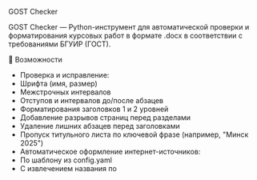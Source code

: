 GOST Checker

GOST Checker — Python-инструмент для автоматической проверки и форматирования курсовых работ в формате .docx в соответствии с требованиями БГУИР (ГОСТ).

🔧 Возможности
- Проверка и исправление:
- Шрифта (имя, размер)
- Межстрочных интервалов
- Отступов и интервалов до/после абзацев
- Форматирования заголовков 1 и 2 уровней
- Добавление разрывов страниц перед разделами
- Удаление лишних абзацев перед заголовками
- Пропуск титульного листа по ключевой фразе (например, "Минск 2025")
- Автоматическое оформление интернет-источников:
- По шаблону из config.yaml
- С извлечением названия по <title>, <meta>, <h1>, <h2> и т.д.
- Обработка PDF-ссылок (название из имени файла)
- Генерация отчета о нарушениях в формате CSV

📁 Структура проекта
ghostChecker/
├── main.py                  # Точка входа в приложение
├── config.yaml              # Настройки стилей и шаблонов
└── checker/
    ├── style_checker.py     # Проверка оформления и структуры
    ├── utils.py             # Форматирование 
    └── report_generator.py  # Генерация CSV-отчета

📦 Установка
git clone --filter=blob:none --no-checkout https://github.com/Klivan49/Main-projects.git
cd Main-projects
git sparse-checkout init --cone
git sparse-checkout set GOST Checker
cd GOST Checker

python -m venv venv
venv\Scripts\activate          # Windows
 или
source venv/bin/activate      # Linux/macOS

pip install -r requirements.txt

🛠️ Настройка config.yaml

font:
  name: "Times New Roman"
  size: 14

paragraph:
  line_spacing: 1.5
  space_after: 6

heading:
  h1:
    space_before: 12
    space_after: 6
    bold: true

bibliography:
  format_template: "[{index}] «{title}» [Электронный ресурс]. Режим доступа: {url}. Дата доступа: {access_date}."
  font_name: "Times New Roman"
  font_size: 14
  space_after: 6
  line_spacing: 1.0

▶️ Использование
python main.py "путь_к_файлу.docx"
Пример:
python main.py "C:\\Users\\Student\\Desktop\\Kursovaya.docx"

📄 Результат работы
*_gost.docx — исправленный документ
*_report.csv — отчёт об ошибках оформления

⚠️ Примечания
Работает только с .docx-файлами (Microsoft Word)
Не анализирует содержание, только оформление
Для обработки библиографии требуется, чтобы заголовок "СПИСОК ИСТОЧНИКОВ" присутствовал в документе

✅ Зависимости
python-docx
requests
beautifulsoup4
pyyaml

Все зависимости указаны в requirements.txt и устанавливаются автоматически.

Разработано с любовью для студентов БГУИРа ❤️
by Klivan<3